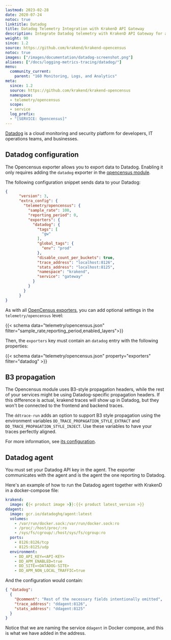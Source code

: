 ```yaml
---
lastmod: 2023-02-28
date: 2020-07-24
notoc: true
linktitle: Datadog
title: Datadog Telemetry Integration with KrakenD API Gateway
description: Integrate Datadog telemetry with KrakenD API Gateway for advanced monitoring, visualization, and analysis of your API ecosystem
weight: 90
since: 1.2
source: https://github.com/krakend/krakend-opencensus
notoc: true
images: ["/images/documentation/datadog-screenshot.png"]
aliases: ["/docs/logging-metrics-tracing/datadog/"]
menu:
  community_current:
    parent: "160 Monitoring, Logs, and Analytics"
meta:
  since: 1.2
  source: https://github.com/krakend/krakend-opencensus
  namespace:
  - telemetry/opencensus
  scope:
  - service
  log_prefix:
  - "[SERVICE: Opencensus]"
---
```

[Datadog](https://www.datadoghq.com/) is a cloud monitoring and security platform for developers, IT operations teams, and businesses.

## Datadog configuration
The Opencensus exporter allows you to export data to Datadog. Enabling it only requires adding the `datadog` exporter in the [opencensus module](/docs/telemetry/opencensus/).

The following configuration snippet sends data to your Datadog:
```json
{
      "version": 3,
      "extra_config": {
        "telemetry/opencensus": {
          "sample_rate": 100,
          "reporting_period": 0,
          "exporters": {
            "datadog": {
              "tags": [
                "gw"
              ],
              "global_tags": {
                "env": "prod"
              },
              "disable_count_per_buckets": true,
              "trace_address": "localhost:8126",
              "stats_address": "localhost:8125",
              "namespace": "krakend",
              "service": "gateway"
            }
          }
        }
      }
}
```
As with all [OpenCensus exporters](/docs/telemetry/opencensus/), you can add optional settings in the `telemetry/opencensus` level:

{{< schema data="telemetry/opencensus.json" filter="sample_rate,reporting_period,enabled_layers">}}

Then, the `exporters` key must contain an `datadog` entry with the following properties:

{{< schema data="telemetry/opencensus.json" property="exporters" filter="datadog" >}}

## B3 propagation
The Opencensus module uses B3-style propagation headers, while the rest of your services might be using Datadog-specific propagation headers. If this difference is actual, krakend traces will show up in Datadog, but they won't be connected to the frontend and backend traces.

The `ddtrace-run` adds an option to support B3 style propagation using the environment variables `DD_TRACE_PROPAGATION_STYLE_EXTRACT` and `DD_TRACE_PROPAGATION_STYLE_INJECT`. Use these variables to have your traces perfectly aligned.

For more information, see [its configuration](https://ddtrace.readthedocs.io/en/stable/configuration.html).

## Datadog agent
You must set your Datadog API key in the agent. The exporter communicates with the agent and is the agent the one reporting to Datadog.

Here's an example of how to run the Datadog agent together with KrakenD in a docker-compose file:

```yml
krakend:
  image: {{< product image >}}:{{< product latest_version >}}
ddagent:
  image: gcr.io/datadoghq/agent:latest
  volumes:
    - /var/run/docker.sock:/var/run/docker.sock:ro
    - /proc/:/host/proc/:ro
    - /sys/fs/cgroup/:/host/sys/fs/cgroup:ro
  ports:
    - 8126:8126/tcp
    - 8125:8125/udp
  environment:
    - DD_API_KEY=<API-KEY>
    - DD_APM_ENABLED=true
    - DD_SITE=<DATADOG-SITE>
    - DD_APM_NON_LOCAL_TRAFFIC=true
```

And the configuration would contain:

```json
{ "datadog":
  {
    "@comment": "Rest of the necessary fields intentionally omitted",
    "trace_address": "ddagent:8126",
    "stats_address": "ddagent:8125"
  }
}
```

Notice that we are naming the service `ddagent` in Docker compose, and this is what we have added in the address.